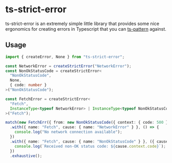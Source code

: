 # ts-strict-error

ts-strict-error is an extremely simple little library that provides some nice ergonomics for creating errors in Typescript that you can [ts-pattern][ts-pattern] against.

[ts-pattern]: https://github.com/gvergnaud/ts-pattern

## Usage

```ts
import { createError, None } from "ts-strict-error";

const NetworkError = createStrictError("NetworkError");
const NonOkStatusCode = createStrictError<
  "NonOkStatusCode",
  None,
  { code: number }
>("NonOkStatusCode");

const FetchError = createStrictError<
  "Fetch",
  InstanceType<typeof NetworkError> | InstanceType<typeof NonOkStatusCode>
>("Fetch");

match(new FetchErr({ from: new NonOkStatusCode({ context: { code: 500 } }) }))
  .with({ name: "Fetch", cause: { name: "NetworkError" } }, () => {
    console.log("No network connection available");
  })
  .with({ name: "Fetch", cause: { name: "NonOkStatusCode" } }, ({ cause }) => {
    console.log(`Received non-OK status code: ${cause.context.code}`);
  })
  .exhaustive();
```
